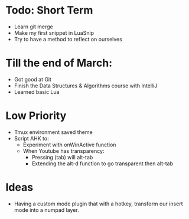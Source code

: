 # Todo: Short Term

- Learn git merge
- Make my first snippet in LuaSnip
- Try to have a method to reflect on ourselves

# Till the end of March:

- Got good at Git
- Finish the Data Structures & Algorithms course with IntelliJ
- Learned basic Lua

# Low Priority

- Tmux environment saved theme
- Script AHK to:
  - Experiment with onWinActive function
  - When Youtube has transparency:
    - Pressing (tab) will alt-tab
    - Extending the alt-d function to go transparent then alt-tab

# Ideas

- Having a custom mode plugin that with a hotkey,
  transform our insert mode into a numpad layer.
